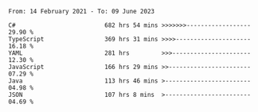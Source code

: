 <!-- [![Top Langs](https://github-readme-stats.vercel.app/api/top-langs/?username=thititongumpun&layout=compact&langs_count=7&theme=prussian)](https://github.com/thititongumpun)
[![Anurag's GitHub stats](https://github-readme-stats.vercel.app/api?username=thititongumpun&hide=stars&show_icons=true&theme=prussian)](https://github.com/thititongumpun) -->

<!--START_SECTION:waka-->

```text
From: 14 February 2021 - To: 09 June 2023

C#                         682 hrs 54 mins >>>>>>>------------------   29.90 %
TypeScript                 369 hrs 31 mins >>>>---------------------   16.18 %
YAML                       281 hrs         >>>----------------------   12.30 %
JavaScript                 166 hrs 29 mins >>-----------------------   07.29 %
Java                       113 hrs 46 mins >------------------------   04.98 %
JSON                       107 hrs 8 mins  >------------------------   04.69 %
```

<!--END_SECTION:waka-->
